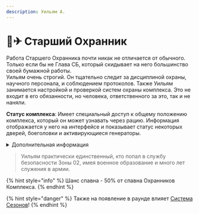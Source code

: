 ```yaml
---
description: Уильям А.
---
```


# 👨✈ Старший Охранник

Работа Старшего Охранника почти никак не отличается от обычного. Только если бы не Глава СБ, который скидывает на него большинство своей бумажной работы.\
Уильям очень строгий. Он тщательно следит за дисциплиной охраны, научного персонала, и соблюдением протоколов. Также Уильям занимается настройкой и проверкой систем охраны комплекса. Это не входит в его обязанности, но человека, ответственного за это, так и не наняли.

**Статус комплекса**: Имеет специальный доступ к общему положению комплекса, который он может узнавать через рацию. Информация отображается у него на интерфейсе и показывает статус некоторых дверей, боеголовки и активирующиеся генераторы.

<details>

<summary>Дополнительная информация</summary>

* **Класс**: Рядовой МОГ
* **Оружие**: АК
* **Уровень доступа**: Карта Кадета МОГ
* **Броня**: Боевая броня
* **Особое снаряжение**: Отсутствует

</details>

> Уильям практически единственный, кто попал в службу безопасности Зоны 02, имея военное образование и много лет служения в армии.

{% hint style="info" %}
Шанс спавна - 50% от спавна Охранников Комплекса.
{% endhint %}

{% hint style="danger" %}
Также на появление в раунде влияет [Система Сезонов](../../server-systems/seasons-system/)!
{% endhint %}
